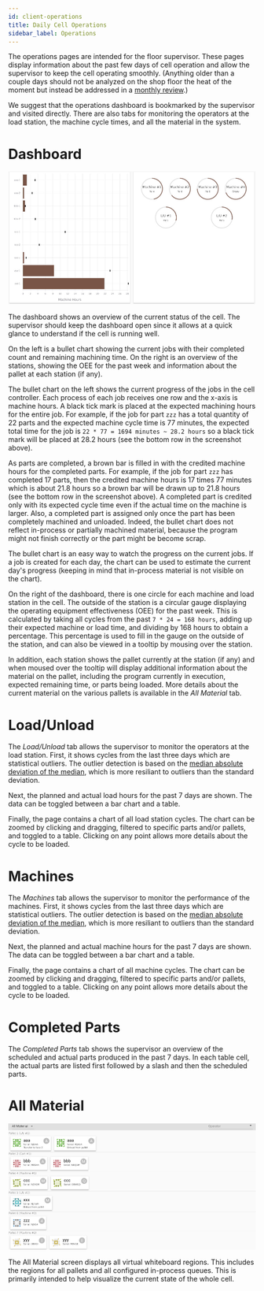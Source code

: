 ```yaml
---
id: client-operations
title: Daily Cell Operations
sidebar_label: Operations
---
```


The operations pages are intended for the floor supervisor. These pages display information about
the past few days of cell operation and allow the supervisor to keep the cell operating smoothly.
(Anything older than a couple days should not be analyzed on the shop floor the heat of the moment but
instead be addressed in a [monthly review](improve-fms.md).)

We suggest that the operations dashboard is bookmarked by the supervisor and visited directly.
There are also tabs for monitoring the operators at the load station, the machine cycle times,
and all the material in the system.

# Dashboard

![Screenshot of Dashboard](assets/insight-dashboard.jpg)

The dashboard shows an overview of the current status of the cell.
The supervisor should keep the dashboard open since it allows at a quick glance to
understand if the cell is running well.

On the left is a bullet chart showing the current jobs with their completed
count and remaining machining time. On the right is an overview of the
stations, showing the OEE for the past week and information about the pallet
at each station (if any).

The bullet chart on the left shows the current progress of the jobs in the
cell controller. Each process of each job receives one row and the x-axis is
machine hours. A black tick mark is placed at the expected machining hours
for the entire job. For example, if the job for part `zzz` has a total
quantity of 22 parts and the expected machine cycle time is 77 minutes, the
expected total time for the job is `22 * 77 = 1694 minutes ~ 28.2 hours` so a
black tick mark will be placed at 28.2 hours (see the bottom row in the
screenshot above).

As parts are completed, a brown bar is filled in with the credited machine
hours for the completed parts. For example, if the job for part `zzz` has
completed 17 parts, then the credited machine hours is 17 times 77 minutes
which is about 21.8 hours so a brown bar will be drawn up to 21.8 hours (see
the bottom row in the screenshot above). A completed part is credited only with
its expected cycle time even if the actual time on the machine is larger. Also,
a completed part is assigned only once the part has been completely machined and unloaded.
Indeed, the bullet chart does not reflect in-process or partially machined material, because
the program might not finish correctly or the part might be become scrap.

The bullet chart is an easy way to watch the progress on the current jobs. If
a job is created for each day, the chart can be used to estimate the current
day's progress (keeping in mind that in-process material is not visible on
the chart).

On the right of the dashboard, there is one circle for each machine and load station in the cell.
The outside of the station is a circular gauge displaying the operating equipment effectiveness (OEE)
for the past week. This is calculated by taking all cycles from the past `7 * 24 = 168 hours`, adding up
their expected machine or load time, and dividing by 168 hours to obtain a percentage. This percentage is used
to fill in the gauge on the outside of the station, and can also be viewed in a tooltip by mousing over the station.

In addition, each station shows the pallet currently at the station (if any) and when moused over the tooltip will
display additional information about the material on the pallet, including the program currently in execution,
expected remaining time, or parts being loaded. More details about the current material on the various pallets
is available in the _All Material_ tab.

# Load/Unload

The _Load/Unload_ tab allows the supervisor to monitor the operators at the load station. First, it shows
cycles from the last three days which are statistical outliers. The outlier detection is based on the
[median absolute deviation of the median](https://en.wikipedia.org/wiki/Median_absolute_deviation), which is more
resiliant to outliers than the standard deviation.

Next, the planned and actual load hours for the past 7 days are shown. The data can be toggled between a bar chart and
a table.

Finally, the page contains a chart of all load station cycles. The chart can
be zoomed by clicking and dragging, filtered to specific parts and/or
pallets, and toggled to a table. Clicking on any point allows more details
about the cycle to be loaded.

# Machines

The _Machines_ tab allows the supervisor to monitor the performance of the machines. First, it shows
cycles from the last three days which are statistical outliers. The outlier detection is based on the
[median absolute deviation of the median](https://en.wikipedia.org/wiki/Median_absolute_deviation), which is more
resiliant to outliers than the standard deviation.

Next, the planned and actual machine hours for the past 7 days are shown. The data can be toggled between a bar chart and
a table.

Finally, the page contains a chart of all machine cycles. The chart can
be zoomed by clicking and dragging, filtered to specific parts and/or
pallets, and toggled to a table. Clicking on any point allows more details
about the cycle to be loaded.

# Completed Parts

The _Completed Parts_ tab shows the supervisor an overview of the scheduled and actual parts produced in the past 7 days.
In each table cell, the actual parts are listed first followed by a slash and then the scheduled parts.

# All Material

![Screenshot of All Material screen](/docs/assets/insight-all-material.jpg)

The All Material screen displays all virtual whiteboard regions. This includes the regions for all pallets
and all configured in-process queues. This is primarily intended to help visualize the current state
of the whole cell.
